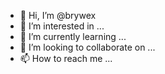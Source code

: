 - 👋 Hi, I’m @brywex
- 👀 I’m interested in ...
- 🌱 I’m currently learning ...
- 💞️ I’m looking to collaborate on ...
- 📫 How to reach me ...

<!---
brywex/brywex is a ✨ special ✨ repository because its `README.md` (this file) appears on your GitHub profile.
You can click the Preview link to take a look at your changes.
--->
